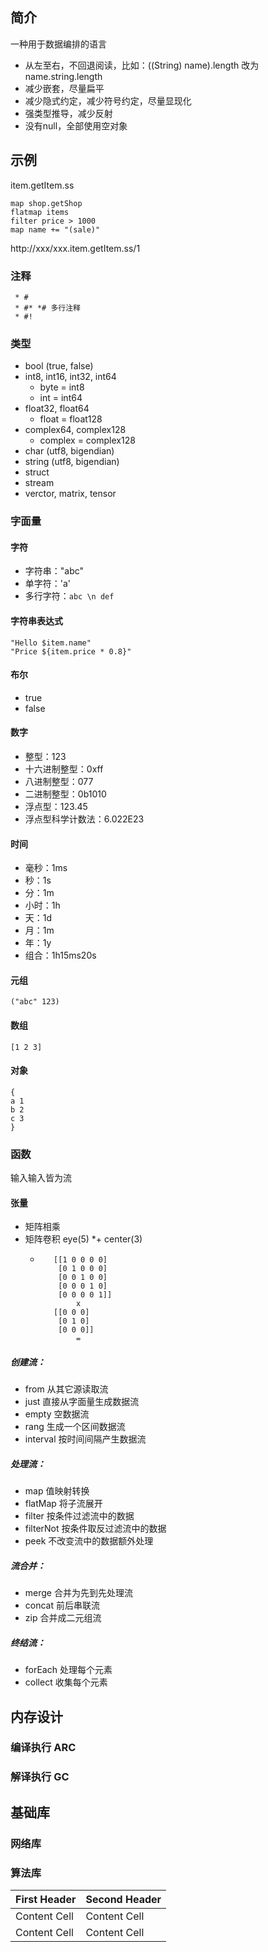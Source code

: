 ## 简介

一种用于数据编排的语言

* 从左至右，不回退阅读，比如：((String) name).length 改为 name.string.length
* 减少嵌套，尽量扁平
* 减少隐式约定，减少符号约定，尽量显现化
* 强类型推导，减少反射
* 没有null，全部使用空对象

## 示例

item.getItem.ss

```
map shop.getShop
flatmap items
filter price > 1000
map name += "(sale)"
```

http://xxx/xxx.item.getItem.ss/1

### 注释

```
 * # 
 * #* *# 多行注释
 * #!
```

### 类型

 * bool (true, false)
 * int8, int16, int32, int64
   * byte = int8
   * int = int64
 * float32, float64
   * float = float128
 * complex64, complex128
   * complex = complex128
 * char (utf8, bigendian)
 * string (utf8, bigendian)
 * struct
 * stream
 * verctor, matrix, tensor

### 字面量

#### 字符

 * 字符串："abc"
 * 单字符：'a'
 * 多行字符：`abc \n def`

#### 字符串表达式

```
"Hello $item.name"
"Price ${item.price * 0.8}"
```

#### 布尔

 * true
 * false

#### 数字

 * 整型：123
 * 十六进制整型：0xff
 * 八进制整型：077
 * 二进制整型：0b1010
 * 浮点型：123.45
 * 浮点型科学计数法：6.022E23

#### 时间

 * 毫秒：1ms
 * 秒：1s
 * 分：1m
 * 小时：1h
 * 天：1d
 * 月：1m
 * 年：1y
 * 组合：1h15ms20s

#### 元组

```
("abc" 123)
```

#### 数组
```
[1 2 3]
```

#### 对象
```
{
a 1 
b 2 
c 3
}
```

### 函数

输入输入皆为流

#### 

#### 张量

 * 矩阵相乘
 * 矩阵卷积 eye(5) *+ center(3)
   * ```
        [[1 0 0 0 0]
         [0 1 0 0 0]
         [0 0 1 0 0]
         [0 0 0 1 0]
         [0 0 0 0 1]]
             x
        [[0 0 0]
         [0 1 0]
         [0 0 0]]
             =
     ```

##### 创建流：
 * from 从其它源读取流
 * just 直接从字面量生成数据流
 * empty 空数据流
 * rang 生成一个区间数据流
 * interval 按时间间隔产生数据流

##### 处理流：
 * map 值映射转换
 * flatMap 将子流展开
 * filter 按条件过滤流中的数据
 * filterNot 按条件取反过滤流中的数据
 * peek 不改变流中的数据额外处理
 
##### 流合并：
 * merge 合并为先到先处理流
 * concat 前后串联流
 * zip 合并成二元组流

##### 终结流：
 * forEach 处理每个元素
 * collect 收集每个元素

## 内存设计

### 编译执行 ARC

### 解译执行 GC

## 基础库

### 网络库

### 算法库

| First Header  | Second Header |
| ------------- | ------------- |
| Content Cell  | Content Cell  |
| Content Cell  | Content Cell  |
